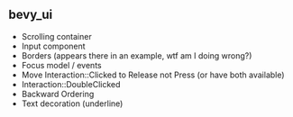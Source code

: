 ## bevy_ui

- Scrolling container
- Input component
- Borders (appears there in an example, wtf am I doing wrong?)
- Focus model / events
- Move Interaction::Clicked to Release not Press (or have both available)
- Interaction::DoubleClicked
- Backward Ordering
- Text decoration (underline)
